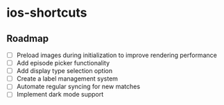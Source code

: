 # ios-shortcuts

## Roadmap

- [ ] Preload images during initialization to improve rendering performance
- [ ] Add episode picker functionality
- [ ] Add display type selection option
- [ ] Create a label management system
- [ ] Automate regular syncing for new matches
- [ ] Implement dark mode support
